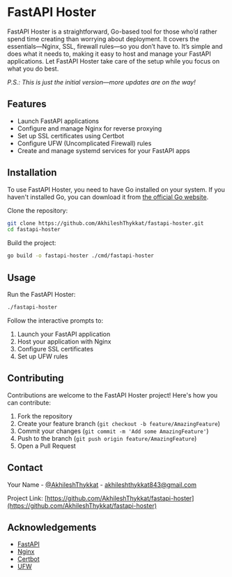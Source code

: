 # FastAPI Hoster

FastAPI Hoster is a straightforward, Go-based tool for those who’d rather spend time creating than worrying about deployment. It covers the essentials—Nginx, SSL, firewall rules—so you don’t have to. It’s simple and does what it needs to, making it easy to host and manage your FastAPI applications. Let FastAPI Hoster take care of the setup while you focus on what you do best.

_P.S.: This is just the initial version—more updates are on the way!_

## Features

- Launch FastAPI applications
- Configure and manage Nginx for reverse proxying
- Set up SSL certificates using Certbot
- Configure UFW (Uncomplicated Firewall) rules
- Create and manage systemd services for your FastAPI apps

## Installation

To use FastAPI Hoster, you need to have Go installed on your system. If you haven't installed Go, you can download it from [the official Go website](https://golang.org/dl/).

Clone the repository:

```bash
git clone https://github.com/AkhileshThykkat/fastapi-hoster.git
cd fastapi-hoster
```

Build the project:

```bash
go build -o fastapi-hoster ./cmd/fastapi-hoster
```

## Usage

Run the FastAPI Hoster:

```bash
./fastapi-hoster
```

Follow the interactive prompts to:

1. Launch your FastAPI application
2. Host your application with Nginx
3. Configure SSL certificates
4. Set up UFW rules

## Contributing

Contributions are welcome to the FastAPI Hoster project! Here's how you can contribute:

1. Fork the repository
2. Create your feature branch (`git checkout -b feature/AmazingFeature`)
3. Commit your changes (`git commit -m 'Add some AmazingFeature'`)
4. Push to the branch (`git push origin feature/AmazingFeature`)
5. Open a Pull Request

## Contact

Your Name - [@AkhileshThykkat](https://x.com/AkhileshThykkat) - akhileshthykkat843@gmail.com

Project Link: [https://github.com/AkhileshThykkat/fastapi-hoster](https://github.com/AkhileshThykkat/fastapi-hoster)

## Acknowledgements

- [FastAPI](https://fastapi.tiangolo.com/)
- [Nginx](https://nginx.org/)
- [Certbot](https://certbot.eff.org/)
- [UFW](https://help.ubuntu.com/community/UFW)
